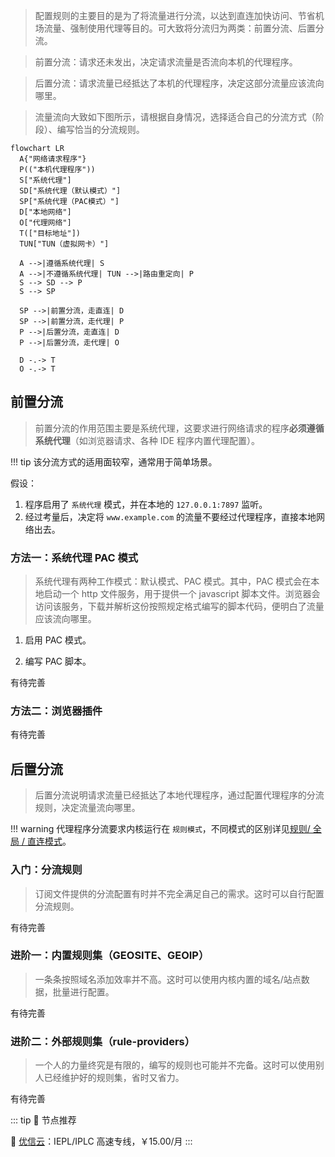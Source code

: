 > 配置规则的主要目的是为了将流量进行分流，以达到直连加快访问、节省机场流量、强制使用代理等目的。可大致将分流归为两类：前置分流、后置分流。

> 前置分流：请求还未发出，决定请求流量是否流向本机的代理程序。

> 后置分流：请求流量已经抵达了本机的代理程序，决定这部分流量应该流向哪里。

> 流量流向大致如下图所示，请根据自身情况，选择适合自己的分流方式（阶段）、编写恰当的分流规则。

```mermaid
flowchart LR
  A{"网络请求程序"}
  P(("本机代理程序"))
  S["系统代理"]
  SD["系统代理（默认模式）"]
  SP["系统代理（PAC模式）"]
  D["本地网络"]
  O["代理网络"]
  T(["目标地址"])
  TUN["TUN（虚拟网卡）"]

  A -->|遵循系统代理| S
  A -->|不遵循系统代理| TUN -->|路由重定向| P
  S --> SD --> P
  S --> SP

  SP -->|前置分流，走直连| D
  SP -->|前置分流，走代理| P
  P -->|后置分流，走直连| D
  P -->|后置分流，走代理| O

  D -.-> T
  O -.-> T
```

## 前置分流

> 前置分流的作用范围主要是系统代理，这要求进行网络请求的程序**必须遵循系统代理**（如浏览器请求、各种 IDE 程序内置代理配置）。

<!-- prettier-ignore -->
!!! tip
    该分流方式的适用面较窄，通常用于简单场景。

假设：

1. 程序启用了 `系统代理` 模式，并在本地的 `127.0.0.1:7897` 监听。
2. 经过考量后，决定将 `www.example.com` 的流量不要经过代理程序，直接本地网络出去。

### 方法一：系统代理 PAC 模式

> 系统代理有两种工作模式：默认模式、PAC 模式。其中，PAC 模式会在本地启动一个 http 文件服务，用于提供一个 javascript 脚本文件。浏览器会访问该服务，下载并解析这份按照规定格式编写的脚本代码，便明白了流量应该流向哪里。

1. 启用 PAC 模式。

2. 编写 PAC 脚本。

有待完善

### 方法二：浏览器插件

有待完善

## 后置分流

> 后置分流说明请求流量已经抵达了本地代理程序，通过配置代理程序的分流规则，决定流量流向哪里。

<!-- prettier-ignore -->
!!! warning
    代理程序分流要求内核运行在 `规则模式`，不同模式的区别详见[规则/ 全局 / 直连模式](./term.md#_1)。

### 入门：分流规则

> 订阅文件提供的分流配置有时并不完全满足自己的需求。这时可以自行配置分流规则。

有待完善

### 进阶一：内置规则集（GEOSITE、GEOIP）

> 一条条按照域名添加效率并不高。这时可以使用内核内置的域名/站点数据，批量进行配置。

有待完善

### 进阶二：外部规则集（rule-providers）

> 一个人的力量终究是有限的，编写的规则也可能并不完备。这时可以使用别人已经维护好的规则集，省时又省力。

有待完善


::: tip 🎉 节点推荐

🚀 [优信云](https://www.优信云.com/#/register?code=JRtE5uIV)：IEPL/IPLC 高速专线，￥15.00/月
:::